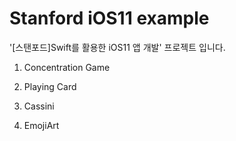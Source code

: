 # Stanford iOS11 example
 '[스탠포드]Swift를 활용한 iOS11 앱 개발' 프로젝트 입니다.

1. Concentration Game

2. Playing Card

3. Cassini

4. EmojiArt